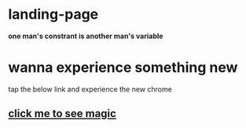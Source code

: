 # landing-page
<!DOCTYPE html>
<html lang="en">
  <b>one man's constrant is another man's variable</b>
  <h1>wanna experience something new </h1>
 tap the below link and experience the new chrome
<br>
 <h2> <a href="https://rajendradevv.github.io/landing-page/">click me to see magic</a></h2>
 </html>
